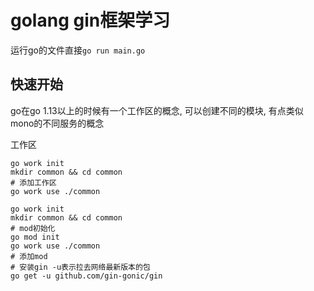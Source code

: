 # golang gin框架学习


运行go的文件直接`go run main.go`
## 快速开始

go在go 1.13以上的时候有一个工作区的概念, 可以创建不同的模块, 有点类似mono的不同服务的概念

工作区
```shell
go work init
mkdir common && cd common
# 添加工作区
go work use ./common
```


```shell
go work init
mkdir common && cd common
# mod初始化
go mod init
go work use ./common
# 添加mod
# 安装gin -u表示拉去网络最新版本的包
go get -u github.com/gin-gonic/gin
```
